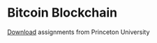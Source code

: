 # Bitcoin Blockchain

[Download](https://drive.google.com/uc?id=10GrFDoeZgRqjfi0oaINbvcT1ZGyMeuWw&export=download) assignments from Princeton University